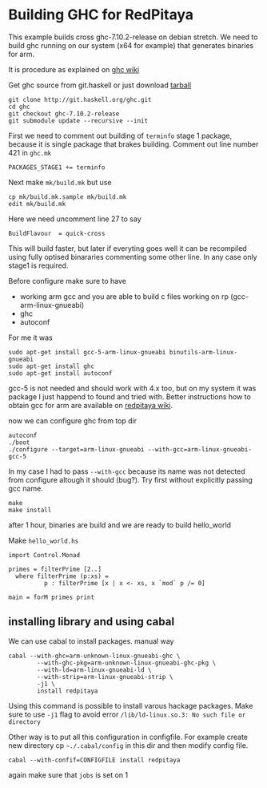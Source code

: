 

# Building GHC for RedPitaya

This example builds cross ghc-7.10.2-release on debian stretch. We need to build
ghc running on our system (x64 for example) that generates binaries for arm.

It is procedure as explained on [ghc wiki](https://ghc.haskell.org/trac/ghc/wiki/Building/CrossCompiling) 

Get ghc source from git.haskell or just download [tarball](https://www.haskell.org/ghc/download_ghc_7_10_2)

    git clone http://git.haskell.org/ghc.git
    cd ghc
    git checkout ghc-7.10.2-release
    git submodule update --recursive --init


First we need to comment out building of `terminfo` stage 1 package, because it is 
single package that brakes building. Comment out line number 421 in `ghc.mk`

    PACKAGES_STAGE1 += terminfo

Next make `mk/build.mk` but use 
    
    cp mk/build.mk.sample mk/build.mk
    edit mk/build.mk

Here we need uncomment line 27 to say

    BuildFlavour  = quick-cross

This will build faster, but later if everyting goes well it can be recompiled
using fully optised binararies commenting some other line. In any case only stage1 is required.

Before configure make sure to have 

-  working arm gcc and you are able to build c files working on rp (gcc-arm-linux-gnueabi)
-  ghc
-  autoconf

For me it was

    sudo apt-get install gcc-5-arm-linux-gnueabi binutils-arm-linux-gnueabi
    sudo apt-get install ghc
    sudo apt-get install autoconf

gcc-5 is not needed and should work with 4.x too, but on my system it
was package I just happend to found and tried with. Better instructions how to obtain
gcc for arm are available on [redpitaya wiki](http://wiki.redpitaya.com/index.php?title=Developer_Guide).

now we can configure ghc from top dir

    autoconf
    ./boot
    ./configure --target=arm-linux-gnueabi --with-gcc=arm-linux-gnueabi-gcc-5

In my case I had to pass `--with-gcc` because its name was not detected
from configure altough it should (bug?). Try first without explicitly passing gcc name.

    make
    make install

after 1 hour, binaries are build and we are ready to build hello_world

Make `hello_world.hs`

    import Control.Monad

    primes = filterPrime [2..] 
      where filterPrime (p:xs) = 
              p : filterPrime [x | x <- xs, x `mod` p /= 0]

    main = forM primes print




## installing library and using cabal

We can use cabal to install packages. 
manual way

    cabal --with-ghc=arm-unknown-linux-gnueabi-ghc \
            --with-ghc-pkg=arm-unknown-linux-gnueabi-ghc-pkg \
            --with-ld=arm-linux-gnueabi-ld \
            --with-strip=arm-linux-gnueabi-strip \
            -j1 \
            install redpitaya

Using this command is possible to install varous hackage packages. Make sure to use `-j1`
flag to avoid error `/lib/ld-linux.so.3: No such file or directory`

Other way is to put all this configuration in configfile. For example create new directory
cp `~./.cabal/config` in this dir and then modify config file. 

    cabal --with-confif=CONFIGFILE install redpitaya

again make sure that `jobs` is set on 1
